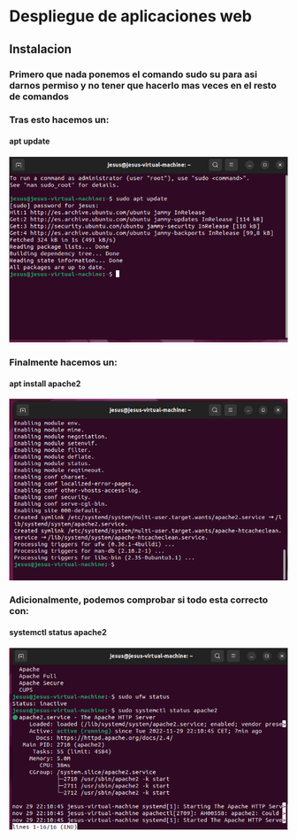 # Despliegue de aplicaciones web
## Instalacion
### Primero que nada ponemos el comando sudo su para asi darnos permiso y no tener que hacerlo mas veces en el resto de comandos
### Tras esto hacemos un:
#### apt update
#### ![Image](https://github.com/Braeek/ProyectoDespliegue/blob/main/Proyecto/Proyecto/1%20-%20InstalacionApache/Captura%20de%20pantalla%20(92).png)

### Finalmente hacemos un:
#### apt install apache2
#### ![Image](https://github.com/Braeek/ProyectoDespliegue/blob/main/Proyecto/Proyecto/1%20-%20InstalacionApache/Captura%20de%20pantalla%20(93).png)

### Adicionalmente, podemos comprobar si todo esta correcto con:
#### systemctl status apache2
#### ![Image](https://github.com/Braeek/ProyectoDespliegue/blob/main/Proyecto/Proyecto/1%20-%20InstalacionApache/Captura%20de%20pantalla%20(94).png)
